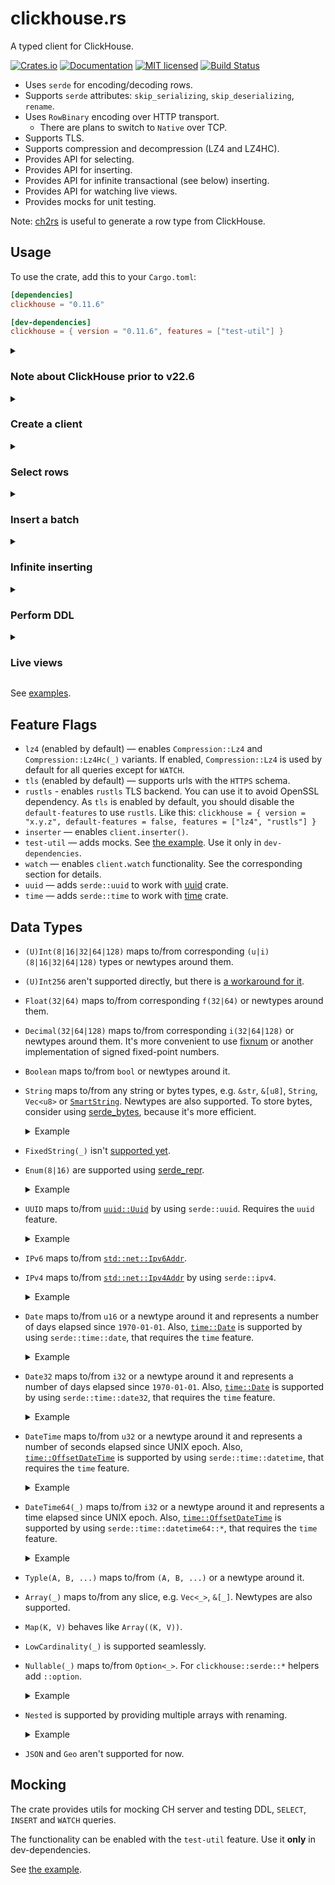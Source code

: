# clickhouse.rs

A typed client for ClickHouse.

[![Crates.io][crates-badge]][crates-url]
[![Documentation][docs-badge]][docs-url]
[![MIT licensed][mit-badge]][mit-url]
[![Build Status][actions-badge]][actions-url]

[crates-badge]: https://img.shields.io/crates/v/clickhouse.svg
[crates-url]: https://crates.io/crates/clickhouse
[docs-badge]: https://img.shields.io/docsrs/clickhouse
[docs-url]: https://docs.rs/clickhouse
[mit-badge]: https://img.shields.io/badge/license-MIT-blue.svg
[mit-url]: https://github.com/loyd/clickhouse.rs/blob/master/LICENSE
[actions-badge]: https://github.com/loyd/clickhouse.rs/actions/workflows/ci.yml/badge.svg
[actions-url]: https://github.com/loyd/clickhouse.rs/actions/workflows/ci.yml

* Uses `serde` for encoding/decoding rows.
* Supports `serde` attributes: `skip_serializing`, `skip_deserializing`, `rename`.
* Uses `RowBinary` encoding over HTTP transport.
    * There are plans to switch to `Native` over TCP.
* Supports TLS.
* Supports compression and decompression (LZ4 and LZ4HC).
* Provides API for selecting.
* Provides API for inserting.
* Provides API for infinite transactional (see below) inserting.
* Provides API for watching live views.
* Provides mocks for unit testing.

Note: [ch2rs](https://github.com/loyd/ch2rs) is useful to generate a row type from ClickHouse.

## Usage

To use the crate, add this to your `Cargo.toml`:
```toml
[dependencies]
clickhouse = "0.11.6"

[dev-dependencies]
clickhouse = { version = "0.11.6", features = ["test-util"] }
```

<details>
<summary>

### Note about ClickHouse prior to v22.6

</summary>

CH server older than v22.6 (2022-06-16) handles `RowBinary` [incorrectly](https://github.com/ClickHouse/ClickHouse/issues/37420) in some rare cases. Use 0.11 and enable `wa-37420` feature to solve this problem. Don't use it for newer versions.

</details>
<details>
<summary>

### Create a client

</summary>

```rust,ignore
use clickhouse::Client;

let client = Client::default()
    .with_url("http://localhost:8123")
    .with_user("name")
    .with_password("123")
    .with_database("test");
```

* Reuse created clients or clone them in order to reuse a connection pool.

</details>
<details>
<summary>

### Select rows

</summary>

```rust,ignore
use serde::Deserialize;
use clickhouse::Row;

#[derive(Row, Deserialize)]
struct MyRow<'a> {
    no: u32,
    name: &'a str,
}

let mut cursor = client
    .query("SELECT ?fields FROM some WHERE no BETWEEN ? AND ?")
    .bind(500)
    .bind(504)
    .fetch::<MyRow<'_>>()?;

while let Some(row) = cursor.next().await? { .. }
```

* Placeholder `?fields` is replaced with `no, name` (fields of `Row`).
* Placeholder `?` is replaced with values in following `bind()` calls.
* Convenient `fetch_one::<Row>()` and `fetch_all::<Row>()` can be used to get a first row or all rows correspondingly.
* `sql::Identifier` can be used to bind table names.

Note that cursors can return an error even after producing some rows. To avoid this, use `client.with_option("wait_end_of_query", "1")` in order to enable buffering on the server-side. [More details](https://clickhouse.com/docs/en/interfaces/http/#response-buffering). The `buffer_size` option can be useful too.

</details>
<details>
<summary>

### Insert a batch

</summary>

```rust,ignore
use serde::Serialize;
use clickhouse::Row;

#[derive(Row, Serialize)]
struct MyRow {
    no: u32,
    name: String,
}

let mut insert = client.insert("some")?;
insert.write(&MyRow { no: 0, name: "foo".into() }).await?;
insert.write(&MyRow { no: 1, name: "bar".into() }).await?;
insert.end().await?;
```

* If `end()` isn't called, the `INSERT` is aborted.
* Rows are being sent progressively to spread network load.
* ClickHouse inserts batches atomically only if all rows fit in the same partition and their number is less [`max_insert_block_size`](https://clickhouse.tech/docs/en/operations/settings/settings/#settings-max_insert_block_size).

</details>
<details>
<summary>

### Infinite inserting

</summary>

Requires the `inserter` feature.

```rust,ignore
let mut inserter = client.inserter("some")?
    .with_timeouts(Some(Duration::from_secs(5)), Some(Duration::from_secs(20)))
    .with_max_bytes(50_000_000)
    .with_max_rows(750_000)
    .with_period(Some(Duration::from_secs(15)));

inserter.write(&MyRow { no: 0, name: "foo".into() })?;
inserter.write(&MyRow { no: 1, name: "bar".into() })?;
let stats = inserter.commit().await?;
if stats.rows > 0 {
    println!(
        "{} bytes, {} rows, {} transactions have been inserted",
        stats.bytes, stats.rows, stats.transactions,
    );
}
```

* `Inserter` ends an active insert in `commit()` if thresholds (`max_bytes`, `max_rows`, `period`) are reached.
* The interval between ending active `INSERT`s can be biased by using `with_period_bias` to avoid load spikes by parallel inserters.
* `Inserter::time_left()` can be used to detect when the current period ends. Call `Inserter::commit()` again to check limits if your stream emits items rarely.
* Time thresholds implemented by using [quanta](https://docs.rs/quanta) crate to speed the inserter up. Not used if `test-util` is enabled (thus, time can be managed by `tokio::time::advance()` in custom tests).
* All rows between `commit()` calls are inserted in the same `INSERT` statement.
* Do not forget to flush if you want to terminate inserting:
```rust,ignore
inserter.end().await?;
```

</details>
<details>
<summary>

### Perform DDL

</summary>

```rust,ignore
client.query("DROP TABLE IF EXISTS some").execute().await?;
```

</details>
<details>
<summary>

### Live views

</summary>

Requires the `watch` feature.

```rust,ignore
let mut cursor = client
    .watch("SELECT max(no), argMax(name, no) FROM some")
    .fetch::<Row<'_>>()?;

let (version, row) = cursor.next().await?.unwrap();
println!("live view updated: version={}, row={:?}", version, row);

// Use `only_events()` to iterate over versions only.
let mut cursor = client.watch("some_live_view").limit(20).only_events().fetch()?;
println!("live view updated: version={:?}", cursor.next().await?);
```

* Use [carefully](https://github.com/ClickHouse/ClickHouse/issues/28309#issuecomment-908666042).
* This code uses or creates if not exists a temporary live view named `lv_{sha1(query)}` to reuse the same live view by parallel watchers.
* You can specify a name instead of a query.
* This API uses `JSONEachRowWithProgress` under the hood because of [the issue](https://github.com/ClickHouse/ClickHouse/issues/22996).
* Only struct rows can be used. Avoid `fetch::<u64>()` and other without specified names.

</details>

See [examples](https://github.com/loyd/clickhouse.rs/tree/master/examples).

## Feature Flags
* `lz4` (enabled by default) — enables `Compression::Lz4` and `Compression::Lz4Hc(_)` variants. If enabled, `Compression::Lz4` is used by default for all queries except for `WATCH`.
* `tls` (enabled by default) — supports urls with the `HTTPS` schema.
* `rustls` - enables `rustls` TLS backend. You can use it to avoid OpenSSL dependency. As `tls` is enabled by default, you should disable the `default-features` to use `rustls`. Like this: `clickhouse = { version = "x.y.z", default-features = false, features = ["lz4", "rustls"] }`
* `inserter` — enables `client.inserter()`.
* `test-util` — adds mocks. See [the example](https://github.com/loyd/clickhouse.rs/tree/master/examples/mock.rs). Use it only in `dev-dependencies`.
* `watch` — enables `client.watch` functionality. See the corresponding section for details.
* `uuid` — adds `serde::uuid` to work with [uuid](https://docs.rs/uuid) crate.
* `time` — adds `serde::time` to work with [time](https://docs.rs/time) crate.

## Data Types
* `(U)Int(8|16|32|64|128)` maps to/from corresponding `(u|i)(8|16|32|64|128)` types or newtypes around them.
* `(U)Int256` aren't supported directly, but there is [a workaround for it](https://github.com/loyd/clickhouse.rs/issues/48).
* `Float(32|64)` maps to/from corresponding `f(32|64)` or newtypes around them.
* `Decimal(32|64|128)` maps to/from corresponding `i(32|64|128)` or newtypes around them. It's more convenient to use [fixnum](https://github.com/loyd/fixnum) or another implementation of signed fixed-point numbers.
* `Boolean` maps to/from `bool` or newtypes around it.
* `String` maps to/from any string or bytes types, e.g. `&str`, `&[u8]`, `String`, `Vec<u8>` or [`SmartString`](https://docs.rs/smartstring/latest/smartstring/struct.SmartString.html). Newtypes are also supported. To store bytes, consider using [serde_bytes](https://docs.rs/serde_bytes/latest/serde_bytes/), because it's more efficient.
    <details>
    <summary>Example</summary>

    ```rust,ignore
    #[derive(Row, Debug, Serialize, Deserialize)]
    struct MyRow<'a> {
        str: &'a str,
        string: String,
        #[serde(with = "serde_bytes")]
        bytes: Vec<u8>,
        #[serde(with = "serde_bytes")]
        byte_slice: &'a [u8],
    }
    ```
    </details>
* `FixedString(_)` isn't [supported yet](https://github.com/loyd/clickhouse.rs/issues/49).
* `Enum(8|16)` are supported using [serde_repr](https://docs.rs/serde_repr/latest/serde_repr/).
    <details>
    <summary>Example</summary>

    ```rust,ignore
    use serde_repr::{Deserialize_repr, Serialize_repr};

    #[derive(Row, Serialize, Deserialize)]
    struct MyRow {
        level: Level,
    }

    #[derive(Debug, Serialize_repr, Deserialize_repr)]
    #[repr(u8)]
    enum Level {
        Debug = 1,
        Info = 2,
        Warn = 3,
        Error = 4,
    }
    ```
    </details>
* `UUID` maps to/from [`uuid::Uuid`](https://docs.rs/uuid/latest/uuid/struct.Uuid.html) by using `serde::uuid`. Requires the `uuid` feature.
    <details>
    <summary>Example</summary>

    ```rust,ignore
    #[derive(Row, Serialize, Deserialize)]
    struct MyRow {
        #[serde(with = "clickhouse::serde::uuid")]
        uuid: uuid::Uuid,
    }
    ```
    </details>
* `IPv6` maps to/from [`std::net::Ipv6Addr`](https://doc.rust-lang.org/stable/std/net/struct.Ipv6Addr.html).
* `IPv4` maps to/from [`std::net::Ipv4Addr`](https://doc.rust-lang.org/stable/std/net/struct.Ipv4Addr.html) by using `serde::ipv4`.
    <details>
    <summary>Example</summary>

    ```rust,ignore
    #[derive(Row, Serialize, Deserialize)]
    struct MyRow {
        #[serde(with = "clickhouse::serde::ipv4")]
        ipv4: std::net::Ipv4Addr,
    }
    ```
    </details>
* `Date` maps to/from `u16` or a newtype around it and represents a number of days elapsed since `1970-01-01`. Also, [`time::Date`](https://docs.rs/time/latest/time/struct.Date.html) is supported by using `serde::time::date`, that requires the `time` feature.
    <details>
    <summary>Example</summary>

    ```rust,ignore
    #[derive(Row, Serialize, Deserialize)]
    struct MyRow {
        days: u16,
        #[serde(with = "clickhouse::serde::time::date")]
        date: Date,
    }
    ```
    </details>
* `Date32` maps to/from `i32` or a newtype around it and represents a number of days elapsed since `1970-01-01`. Also, [`time::Date`](https://docs.rs/time/latest/time/struct.Date.html) is supported by using `serde::time::date32`, that requires the `time` feature.
    <details>
    <summary>Example</summary>

    ```rust,ignore
    #[derive(Row, Serialize, Deserialize)]
    struct MyRow {
        days: i32,
        #[serde(with = "clickhouse::serde::time::date32")]
        date: Date,
    }
    ```
    </details>
* `DateTime` maps to/from `u32` or a newtype around it and represents a number of seconds elapsed since UNIX epoch. Also, [`time::OffsetDateTime`](https://docs.rs/time/latest/time/struct.OffsetDateTime.html) is supported by using `serde::time::datetime`, that requires the `time` feature.
    <details>
    <summary>Example</summary>

    ```rust,ignore
    #[derive(Row, Serialize, Deserialize)]
    struct MyRow {
        ts: u32,
        #[serde(with = "clickhouse::serde::time::datetime")]
        dt: OffsetDateTime,
    }
    ```
    </details>
* `DateTime64(_)` maps to/from `i32` or a newtype around it and represents a time elapsed since UNIX epoch. Also, [`time::OffsetDateTime`](https://docs.rs/time/latest/time/struct.OffsetDateTime.html) is supported by using `serde::time::datetime64::*`, that requires the `time` feature.
    <details>
    <summary>Example</summary>

    ```rust,ignore
    #[derive(Row, Serialize, Deserialize)]
    struct MyRow {
        ts: i64, // elapsed s/us/ms/ns depending on `DateTime64(X)`
        #[serde(with = "clickhouse::serde::time::datetime64::secs")]
        dt64s: OffsetDateTime,  // `DateTime64(0)`
        #[serde(with = "clickhouse::serde::time::datetime64::millis")]
        dt64ms: OffsetDateTime, // `DateTime64(3)`
        #[serde(with = "clickhouse::serde::time::datetime64::micros")]
        dt64us: OffsetDateTime, // `DateTime64(6)`
        #[serde(with = "clickhouse::serde::time::datetime64::nanos")]
        dt64ns: OffsetDateTime, // `DateTime64(9)`
    }
    ```
    </details>
* `Typle(A, B, ...)` maps to/from `(A, B, ...)` or a newtype around it.
* `Array(_)` maps to/from any slice, e.g. `Vec<_>`, `&[_]`. Newtypes are also supported.
* `Map(K, V)` behaves like `Array((K, V))`.
* `LowCardinality(_)` is supported seamlessly.
* `Nullable(_)` maps to/from `Option<_>`. For `clickhouse::serde::*` helpers add `::option`.
    <details>
    <summary>Example</summary>

    ```rust,ignore
    #[derive(Row, Serialize, Deserialize)]
    struct MyRow {
        #[serde(with = "clickhouse::serde::ipv4::option")]
        ipv4_opt: Option<Ipv4Addr>,
    }
    ```
    </details>
* `Nested` is supported by providing multiple arrays with renaming.
    <details>
    <summary>Example</summary>

    ```rust,ignore
    // CREATE TABLE test(items Nested(name String, count UInt32))
    #[derive(Row, Serialize, Deserialize)]
    struct MyRow {
        #[serde(rename = "items.name")]
        items_name: Vec<String>,
        #[serde(rename = "items.count")]
        items_count: Vec<u32>,
    }
    ```
    </details>
* `JSON` and `Geo` aren't supported for now.

## Mocking
The crate provides utils for mocking CH server and testing DDL, `SELECT`, `INSERT` and `WATCH` queries.

The functionality can be enabled with the `test-util` feature. Use it **only** in dev-dependencies.

See [the example](https://github.com/loyd/clickhouse.rs/tree/master/examples/mock.rs).
